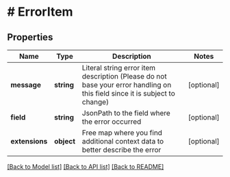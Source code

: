 # # ErrorItem

## Properties

Name | Type | Description | Notes
------------ | ------------- | ------------- | -------------
**message** | **string** | Literal string error item description (Please do not base your error handling on this field since it is subject to change) | [optional]
**field** | **string** | JsonPath to the field where the error occurred | [optional]
**extensions** | **object** | Free map where you find additional context data to better describe the error | [optional]

[[Back to Model list]](../../README.md#models) [[Back to API list]](../../README.md#endpoints) [[Back to README]](../../README.md)
